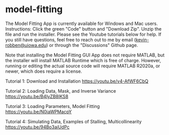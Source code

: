 # model-fitting
The Model Fitting App is currently available for Windows and Mac users.
Instructions:
Click the green "Code" button and "Download Zip". Unzip the file and run the installer. Please see the Youtube tutorials below for help. If you still have questions, feel free to reach out to me by email (kevin-robben@uiowa.edu) or through the "Discussions" Github page.

Note that installing the Model Fitting GUI App does not require MATLAB, but the installer will install MATLAB Runtime which is free of charge. However, running or editing the actual source code will require MATLAB R2020a, or newer, which does require a license.

Tutorial 1: Download and Installation https://youtu.be/v4-AfWF6CbQ

Tutorial 2: Loading Data, Mask, and Inverse Variance https://youtu.be/B4IyZB8IKS8

Tutorial 3: Loading Parameters, Model Fitting https://youtu.be/N0iaWPMacpY

Tutorial 4: Simulating Data, Examples of Stalling, Multicollinearity https://youtu.be/94Bo3aiUdPc
